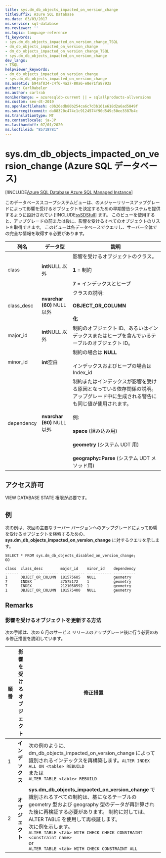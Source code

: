 ```yaml
---
title: sys.dm_db_objects_impacted_on_version_change
titleSuffix: Azure SQL Database
ms.date: 03/03/2017
ms.service: sql-database
ms.reviewer: ''
ms.topic: language-reference
f1_keywords:
- sys.dm_db_objects_impacted_on_version_change_TSQL
- dm_db_objects_impacted_on_version_change
- dm_db_objects_impacted_on_version_change_TSQL
- sys.dm_db_objects_impacted_on_version_change
dev_langs:
- TSQL
helpviewer_keywords:
- dm_db_objects_impacted_on_version_change
- sys.dm_db_objects_impacted_on_version_change
ms.assetid: b94af834-c4f6-4a27-80a6-e8e71fa8793a
author: CarlRabeler
ms.author: carlrab
monikerRange: = azuresqldb-current || = sqlallproducts-allversions
ms.custom: seo-dt-2019
ms.openlocfilehash: c0b26edb80b254ca6c7d3b161e618d2a6ad5849f
ms.sourcegitcommit: da88320c474c1c9124574f90d549c50ee3387b4c
ms.translationtype: MT
ms.contentlocale: ja-JP
ms.lasthandoff: 07/01/2020
ms.locfileid: "85718781"
---
```

# <a name="sysdm_db_objects_impacted_on_version_change-azure-sql-database"></a>sys.dm_db_objects_impacted_on_version_change (Azure SQL データベース)
[!INCLUDE[Azure SQL Database Azure SQL Managed Instance](../../includes/applies-to-version/asdb-asdbmi.md)]

  このデータベーススコープシステムビューは、のメジャーリリースアップグレードによって影響を受けるオブジェクトを決定するための早期警告システムを提供するように設計されてい [!INCLUDE[ssSDSfull](../../includes/sssdsfull-md.md)] ます。 このビューを使用すると、アップグレードの前または後に、影響を受けるすべてのオブジェクトのリストを取得できます。 このビューは各データベースでクエリし、サーバー全体での完全な情報を取得する必要があります。  
  
|列名|データ型|説明|  
|-----------------|---------------|-----------------|  
|class|**int**NULL 以外|影響を受けるオブジェクトのクラス。<br /><br /> **1** = 制約<br /><br /> **7** = インデックスとヒープ|  
|class_desc|**nvarchar (60)** NULL 以外|クラスの説明:<br /><br /> **OBJECT_OR_COLUMN**<br /><br /> **化**|  
|major_id|**int**NULL 以外|制約のオブジェクト ID、あるいはインデックスまたはヒープを含んでいるテーブルのオブジェクト ID。|  
|minor_id|**int**空白|制約の場合は **NULL**<br /><br /> インデックスおよびヒープの場合は Index_id|  
|dependency|**nvarchar (60)** NULL 以外|制約またはインデックスが影響を受ける原因となっている依存関係の説明。 アップグレード中に生成される警告にも同じ値が使用されます。<br /><br /> 例:<br /><br /> **space** (組み込み用)<br /><br /> **geometry** (システム UDT 用)<br /><br /> **geography::Parse** (システム UDT メソッド用)|  
  
## <a name="permissions"></a>アクセス許可  
 VIEW DATABASE STATE 権限が必要です。  
  
## <a name="example"></a>例  
 次の例は、次回の主要なサーバー バージョンへのアップグレードによって影響を受けるオブジェクトを検索するための、**sys.dm_db_objects_impacted_on_version_change** に対するクエリを示します。  
  
```  
SELECT * FROM sys.dm_db_objects_disabled_on_version_change;  
GO  
```  
  
```  
class  class_desc        major_id    minor_id    dependency                       
------ ----------------- ----------- ----------- ----------   
1      OBJECT_OR_COLUMN  181575685   NULL        geometry                        
7      INDEX             37575172    1           geometry                        
7      INDEX             2121058592  1           geometry                        
1      OBJECT_OR_COLUMN  101575400   NULL        geometry     
```  
  
## <a name="remarks"></a>Remarks  
  
### <a name="how-to-update-impacted-objects"></a>影響を受けるオブジェクトを更新する方法  
 次の手順は、次の 6 月のサービス リリースのアップグレード後に行う必要のある修正措置を説明しています。  
  
|順番|影響を受けるオブジェクト|修正措置|  
|-----------|---------------------|-----------------------|  
|1|**インデックス**|次の例のように、dm_db_objects_impacted_on_version_change によって識別されるインデックスを再構築**し**ます。`ALTER INDEX ALL ON <table> REBUILD`<br />または<br />`ALTER TABLE <table> REBUILD`|  
|2|**オブジェクト**|**sys.dm_db_objects_impacted_on_version_change** で識別されるすべての制約は、基になるテーブルの geometry 型および geography 型のデータが再計算された後に再検証する必要があります。 制約に対しては、ALTER TABLE を使用して再検証します。 <br />次に例を示します。 <br />`ALTER TABLE <tab> WITH CHECK CHECK CONSTRAINT <constraint name>`<br />or<br />`ALTER TABLE <tab> WITH CHECK CONSTRAINT ALL`|  
  
  
